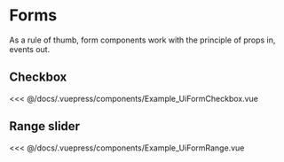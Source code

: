 # Forms
As a rule of thumb, form components work with the principle of props in, events out.

## Checkbox

<div class="custom"> 
  <Example_UiFormCheckbox />
</div>

<<< @/docs/.vuepress/components/Example_UiFormCheckbox.vue

## Range slider

<div class="custom"> 
  <Example_UiFormRange />
</div>

<<< @/docs/.vuepress/components/Example_UiFormRange.vue
